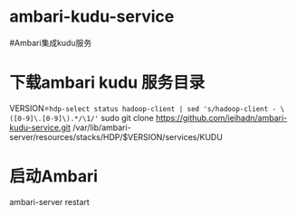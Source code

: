 # ambari-kudu-service

#Ambari集成kudu服务

# 下载ambari kudu 服务目录
VERSION=`hdp-select status hadoop-client | sed 's/hadoop-client - \([0-9]\.[0-9]\).*/\1/'`
sudo git clone https://github.com/ieihadn/ambari-kudu-service.git   /var/lib/ambari-server/resources/stacks/HDP/$VERSION/services/KUDU

# 启动Ambari
ambari-server restart



